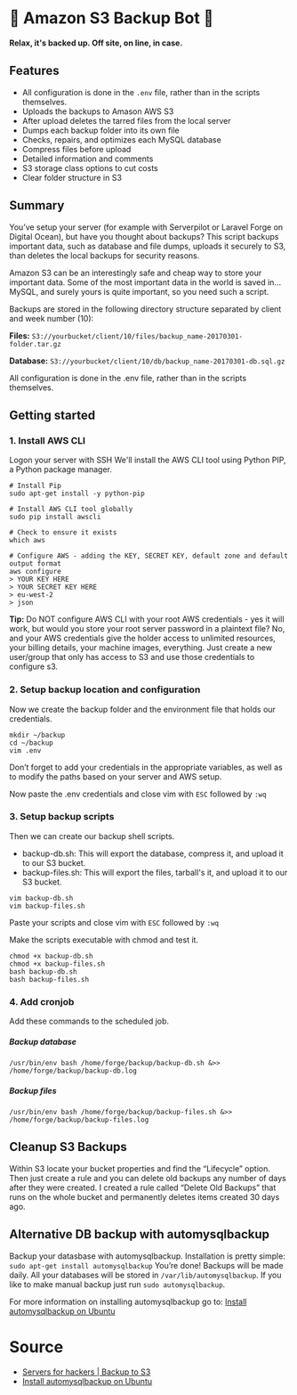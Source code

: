 # 💎 Amazon S3 Backup Bot 🤖
**Relax, it's backed up. Off site, on line, in case.**

## Features
* All configuration is done in the ``.env`` file, rather than in the scripts themselves. 
* Uploads the backups to Amason AWS S3
* After upload deletes the tarred files from the local server
* Dumps each backup folder into its own file
* Checks, repairs, and optimizes each MySQL database
* Compress files before upload
* Detailed information and comments
* S3 storage class options to cut costs
* Clear folder structure in S3


## Summary
You’ve setup your server (for example with Serverpilot or Laravel Forge on Digital Ocean), but have you thought about backups? 
This script backups important data, such as database and file dumps, uploads it securely to S3, than deletes the local backups for security reasons.

Amazon S3 can be an interestingly safe and cheap way to store your important data. Some of the most important data in the world is saved in... MySQL, and surely yours is quite important, so you need such a script.

Backups are stored in the following directory structure separated by client and week number (10):

**Files:** ``S3://yourbucket/client/10/files/backup_name-20170301-folder.tar.gz``

**Database:** ``S3://yourbucket/client/10/db/backup_name-20170301-db.sql.gz``

All configuration is done in the .env file, rather than in the scripts themselves. 




## Getting started

### 1. Install AWS CLI
Logon your server with SSH
We'll install the AWS CLI tool using Python PIP, a Python package manager.

````
# Install Pip
sudo apt-get install -y python-pip

# Install AWS CLI tool globally
sudo pip install awscli

# Check to ensure it exists
which aws

# Configure AWS - adding the KEY, SECRET KEY, default zone and default output format
aws configure
> YOUR KEY HERE
> YOUR SECRET KEY HERE
> eu-west-2
> json
````

**Tip:** Do NOT configure AWS CLI with your root AWS credentials - yes it will work, but would you store your root server password in a plaintext file? No, and your AWS credentials give the holder access to unlimited resources, your billing details, your machine images, everything.
Just  create a new user/group that only has access to S3 and use those credentials to configure s3. 

### 2. Setup backup location and configuration
Now we create the backup folder and the environment file that holds our credentials.

````
mkdir ~/backup
cd ~/backup
vim .env
````
Don’t forget to add your credentials in the appropriate variables, as well as to modify the paths based on your server and AWS setup. 

Now paste the .env credentials and close vim with ``ESC`` followed by ``:wq``

### 3. Setup backup scripts
Then we can create our backup shell scripts.
- backup-db.sh: This will export the database, compress it, and upload it to our S3 bucket.
- backup-files.sh: This will export the files, tarball's it, and upload it to our S3 bucket.

````
vim backup-db.sh
vim backup-files.sh
````
Paste your scripts and close vim with ``ESC`` followed by ``:wq``

Make the scripts executable with chmod and test it.

````
chmod +x backup-db.sh
chmod +x backup-files.sh
bash backup-db.sh
bash backup-files.sh
````

### 4. Add cronjob 
Add these commands to the scheduled job.

##### Backup database
````
/usr/bin/env bash /home/forge/backup/backup-db.sh &>> /home/forge/backup/backup-db.log
````
##### Backup files
````
/usr/bin/env bash /home/forge/backup/backup-files.sh &>> /home/forge/backup/backup-files.log
````

## Cleanup S3 Backups

Within S3 locate your bucket properties and find the “Lifecycle” option. Then just create a rule and you can delete old backups any number of days after they were created. I created a rule called “Delete Old Backups” that runs on the whole bucket and permanently deletes items created 30 days ago.


## Alternative DB backup with automysqlbackup
Backup your datasbase with automysqlbackup. Installation is pretty simple: ``sudo apt-get install automysqlbackup`` 
You’re done! Backups will be made daily.
All your databases will be stored in ``/var/lib/automysqlbackup``. 
If you like to make manual backup just run ``sudo automysqlbackup``. 

For more information on installing automysqlbackup go to: [Install automysqlbackup on Ubuntu](https://gist.github.com/janikvonrotz/9488132)


# Source
- [Servers for hackers | Backup to S3](https://serversforhackers.com/video/backup-to-s3)
- [Install automysqlbackup on Ubuntu](https://gist.github.com/janikvonrotz/9488132)